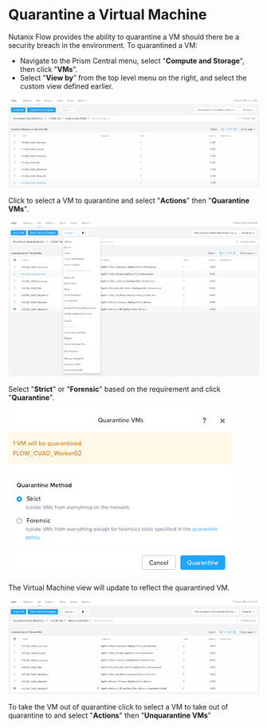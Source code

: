 # Quarantine a Virtual Machine

Nutanix Flow provides the ability to quarantine a VM should there be a security breach in the environment. To quarantined a VM:

- Navigate to the Prism Central menu, select "**Compute and Storage**", then click "**VMs**". 
- Select "**View by**" from the top level menu on the right, and select the custom view defined earlier.

![VM Overview Categories](../images/bp-2125-securing-citrix-virtual-apps-and-desktops-with-nutanix-flow_image35.png "VM Overview Categories")

Click to select a VM to quarantine and select "**Actions**" then "**Quarantine VMs**".

![VM Quarantine](../images/bp-2125-securing-citrix-virtual-apps-and-desktops-with-nutanix-flow_image45.png "VM Quarantine")

Select "**Strict**" or "**Forensic**" based on the requirement and click "**Quarantine**".

![VM Quarantine Selection](../images/bp-2125-securing-citrix-virtual-apps-and-desktops-with-nutanix-flow_image46.png "VM Quarantine Selection")

The Virtual Machine view will update to reflect the quarantined VM.

![VM Quarantine Confirmation](../images/bp-2125-securing-citrix-virtual-apps-and-desktops-with-nutanix-flow_image47.png "VM Quarantine Confirmation")

To take the VM out of quarantine click to select a VM to take out of quarantine to and select "**Actions**" then "**Unquarantine VMs**"

<!--JK: @david-brett I feel this section may be a touch light - how does one access a quarantined VM, what happens when it is quarantined... we mentioned a quarantine policy in previous sections, wonder if we should link in some collateral here?-->